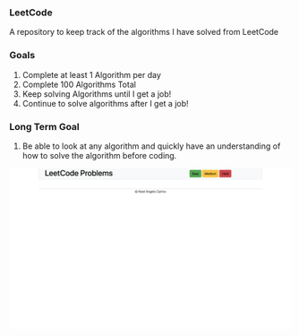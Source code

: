 ### LeetCode
A repository to keep track of the algorithms I have solved from LeetCode

###  Goals
1. Complete at least 1 Algorithm per day
2. Complete 100 Algorithms Total
3. Keep solving Algorithms until I get a job!
4. Continue to solve algorithms after I get a job!

### Long Term Goal
1. Be able to look at any algorithm and quickly have an understanding of how to solve the algorithm before coding.

<img src="./images/preview.png">